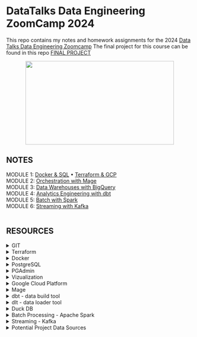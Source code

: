 # DataTalks Data Engineering ZoomCamp 2024 
This repo contains my notes and homework assignments for the 2024 [Data Talks Data Engineering Zoomcamp](https://github.com/DataTalksClub/data-engineering-zoomcamp/tree/main)
The final project for this course can be found in this repo [FINAL PROJECT]()
<div align="center">
  <img src="https://github.com/inner-outer-space/de-zoomcamp-2024/assets/12296455/2689b1a3-60af-4b13-9ca5-dde96f28773c" width="400" height="225" style="margin: 0 auto;">
</div>

## NOTES 
MODULE 1:  [Docker & SQL](https://github.com/inner-outer-space/de-zoomcamp-2024/blob/main/week_1_basics_n_setup/docker_sql/readme.md) • [Terraform & GCP](https://github.com/inner-outer-space/de-zoomcamp-2024/blob/main/week_1_basics_n_setup/terraform_gcp/readme.md) <br>
MODULE 2:  [Orchestration with Mage](https://github.com/inner-outer-space/de-zoomcamp-2024/tree/main/2-workflow-orchestration) <br>
MODULE 3:  [Data Warehouses with BigQuery](https://github.com/inner-outer-space/de-zoomcamp-2024/tree/main/3-data-warehouse) <br>
MODULE 4:  [Analytics Engineering with dbt](https://github.com/inner-outer-space/de-zoomcamp-2024/tree/main/4-analytics-engineering) <br>
MODULE 5:  [Batch with Spark](https://github.com/inner-outer-space/de-zoomcamp-2024/tree/main/5-batch) <br>
MODULE 6:  [Streaming with Kafka](https://github.com/inner-outer-space/de-zoomcamp-2024/tree/main/6-streaming)
<br>
<br>
## RESOURCES

<details>
<summary>GIT</summary>      

  - [GIT](https://dangitgit.com/) General
  - [GIT Extended](https://dangitgit.com/) Special commit cases
  - [GIT Readme](https://pragmaticpineapple.com/adding-custom-html-and-css-to-github-readme/) Adding HTML and CSS to GIT Readme
  - [GIT Merge Divergent Branches](https://stackoverflow.com/questions/71768999/how-to-merge-when-you-get-error-hint-you-have-divergent-branches-and-need-to-s)
</details>

<details>
<summary>Terraform</summary> 
  
  - [Terraform State Files](https://www.devopsschool.com/blog/what-is-terraform-tfstate-backup-file-in-terraform/)
</details>

<details>
<summary>Docker</summary>  
  
  - [Docker Commands](https://linuxhandbook.com/essential-docker-commands/)
</details>

<details>
<summary>PostgreSQL</summary>
  
  - [Postgres](https://www.postgresql.org/docs/16/index.html) PostgreSQL official documentation  
</details>

<details>
<summary> PGAdmin </summary>
  
  - [PG Admin]()
</details>

<details>
<summary>Vizualization</summary>

  - [Vizualize in Python](https://hossainlab.github.io/dataviz/notebooks/MPL01-Intro%20to%20Data%20Visualization.html)
</details>

<details>
<summary> Google Cloud Platform </summary>
  
  - [CLI Auth Login](https://mahira-technology.medium.com/gcloud-auth-login-using-cli-658ba1a0268f)
</details>

<details>
<summary> Mage </summary>
  
  - [Mage Dox]()
</details>

<details>
<summary> dbt - data build tool </summary>
  
  - [dbt resources](https://github.com/Hiflylabs/awesome-dbt)
</details>

<details>
<summary> dlt - data loader tool </summary>
  
  - [dlt practice api sources](https://dlthub.com/docs/blog/practice-api-sources)
  - [Building a dbt Pipeline](https://dlthub.com/docs/build-a-pipeline-tutorial)
  - [dlt Demos](https://github.com/dlt-hub/dlt_demos)
  - [dlt Blog](https://dlthub.com/docs/blog)
</details>

<details>
<summary> Duck DB </summary>
  
  - [duck DB](https://motherduck.com/blog/duckdb-tutorial-for-beginners/)
  - 
</details>

<details>
<summary> Batch Processing - Apache Spark </summary>
  
  - [Apache Spark](https://spark.apache.org/docs/latest/index.html)
  - [Spark 101](https://developer.hpe.com/blog/spark-101-what-is-it-what-it-does-and-why-it-matters/)
  - [Spark - Stand Alone Mode](https://spark.apache.org/docs/latest/spark-standalone.html)
  - [Deploy Spark Cluster on AWS](https://blog.insightdatascience.com/create-a-cluster-of-instances-on-aws-899a9dc5e4d0)
  - [MapReduce vs. Spark](https://www.knowledgehut.com/blog/big-data/apache-spark-and-mapreduce-comparison)
  - [PySpark Job in DataProc](https://cloud.yandex.com/en/docs/data-proc/tutorials/run-spark-job)
  - [Spark Context vs Spark Session](https://medium.com/@akhilasaineni7/exploring-sparkcontext-and-sparksession-8369e60f658e#:~:text=Internally%2C%20Spark%20Session%20creates%20a,worry%20about%20creating%20difference%20contexts.)
  - [Spark Pros Cons](https://www.altexsoft.com/blog/apache-spark-pros-cons/)
  - [Cluster vs Client Mode](https://medium.com/@sephinreji98/understanding-spark-cluster-modes-client-vs-cluster-vs-local-d3c41ea96073)
  - [Stand Alone Internals](https://books.japila.pl/spark-standalone-internals/overview/#scheduleexecutorsonworkers)
</details>

<details>
<summary> Streaming - Kafka </summary>
  
  - [Kafka]()
  - 
</details>

<details>
<summary> Potential Project Data Sources </summary>
  
  - [US Energy Use](https://www.eia.gov/opendata/)
  - 
</details>

